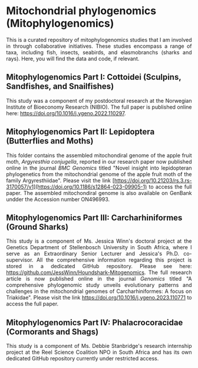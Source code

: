 # Mitochondrial phylogenomics (Mitophylogenomics)
<div align="justify">
  
This is a curated repository of mitophylogenomics studies that I am involved in through collaborative initiatives. These studies encompass a range of taxa, including fish, insects, seabirds, and elasmobranchs (sharks and rays). Here, you will find the data and code, if relevant.

</div>

## Mitophylogenomics Part I: Cottoidei (Sculpins, Sandfishes, and Snailfishes)
<div align="justify">

This study was a component of my postdoctoral research at the Norwegian Institute of Bioeconomy Research (NIBIO). The full paper is published online here: https://doi.org/10.1016/j.ygeno.2022.110297.

</div>

## Mitophylogenomics Part II: Lepidoptera (Butterflies and Moths)
<div align="justify">
  
This folder contains the assembled mitochondiral genome of the apple fruit moth, *Argyresthia conjugella*, reported in our research paper now published online in the journal *BMC Genomics* titled "Novel insight into lepidopteran phylogenetics from the mitochondrial genome of the apple fruit moth of the family Argyresthiidae". Please visit the link [https://doi.org/10.21203/rs.3.rs-3170057/v1](https://doi.org/10.1186/s12864-023-09905-1) to access the full paper. The assembled mitochondiral genome is also available on GenBank undder the Accession number ON496993.

</div>

## Mitophylogenomics Part III: Carcharhiniformes (Ground Sharks)
<div align="justify">
  
This study is a component of Ms. Jessica Winn's doctoral project at the Genetics Department of Stellenbosch University in South Africa, where I serve as an Extraordinary Senior Lecturer and Jessica's Ph.D. co-supervisor. All the comprehensive information regarding this project is stored in a dedicated GitHub repository. Please see here: https://github.com/JessWinn/Houndshark-Mitogenomics. The full research article is now published online in the journal *Genomics* titled "A comprehensive phylogenomic study unveils evolutionary patterns and challenges in the mitochondrial genomes of Carcharhiniformes: A focus on Triakidae". Please visit the link https://doi.org/10.1016/j.ygeno.2023.110771 to access the full paper.

</div>

## Mitophylogenomics Part IV: Phalacrocoracidae (Cormorants and Shags)
<div align="justify">

This study is a component of Ms. Debbie Stanbridge's research internship project at the Reel Science Coalition NPO in South Africa and has its own dedicated GitHub repository currently under restricted access.

</div>

